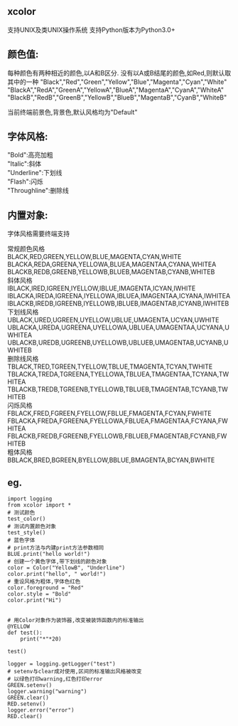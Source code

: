 ## xcolor

支持UNIX及类UNIX操作系统
支持Python版本为Python3.0+

## 颜色值:



每种颜色有两种相近的颜色,以A和B区分.
没有以A或B结尾的颜色,如Red,则默认取其中的一种
"Black","Red","Green","Yellow","Blue","Magenta","Cyan","White"
"BlackA","RedA","GreenA","YellowA","BlueA","MagentaA","CyanA","WhiteA"
"BlackB","RedB","GreenB","YellowB","BlueB","MagentaB","CyanB","WhiteB"

当前终端前景色,背景色,默认风格均为"Default"



## 字体风格:



"Bold":高亮加粗  
"Italic":斜体  
"Underline":下划线  
"Flash":闪烁  
"Throughline":删除线  



## 内置对象:

字体风格需要终端支持  

常规颜色风格  
BLACK,RED,GREEN,YELLOW,BLUE,MAGENTA,CYAN,WHITE  
BLACKA,REDA,GREENA,YELLOWA,BLUEA,MAGENTAA,CYANA,WHITEA  
BLACKB,REDB,GREENB,YELLOWB,BLUEB,MAGENTAB,CYANB,WHITEB  
斜体风格  
IBLACK,IRED,IGREEN,IYELLOW,IBLUE,IMAGENTA,ICYAN,IWHITE  
IBLACKA,IREDA,IGREENA,IYELLOWA,IBLUEA,IMAGENTAA,ICYANA,IWHITEA  
IBLACKB,IREDB,IGREENB,IYELLOWB,IBLUEB,IMAGENTAB,ICYANB,IWHITEB  
下划线风格  
UBLACK,URED,UGREEN,UYELLOW,UBLUE,UMAGENTA,UCYAN,UWHITE  
UBLACKA,UREDA,UGREENA,UYELLOWA,UBLUEA,UMAGENTAA,UCYANA,UWHITEA  
UBLACKB,UREDB,UGREENB,UYELLOWB,UBLUEB,UMAGENTAB,UCYANB,UWHITEB  
删除线风格  
TBLACK,TRED,TGREEN,TYELLOW,TBLUE,TMAGENTA,TCYAN,TWHITE  
TBLACKA,TREDA,TGREENA,TYELLOWA,TBLUEA,TMAGENTAA,TCYANA,TWHITEA  
TBLACKB,TREDB,TGREENB,TYELLOWB,TBLUEB,TMAGENTAB,TCYANB,TWHITEB  
闪烁风格  
FBLACK,FRED,FGREEN,FYELLOW,FBLUE,FMAGENTA,FCYAN,FWHITE  
FBLACKA,FREDA,FGREENA,FYELLOWA,FBLUEA,FMAGENTAA,FCYANA,FWHITEA  
FBLACKB,FREDB,FGREENB,FYELLOWB,FBLUEB,FMAGENTAB,FCYANB,FWHITEB  
粗体风格  
BBLACK,BRED,BGREEN,BYELLOW,BBLUE,BMAGENTA,BCYAN,BWHITE  


## eg.

    import logging
    from xcolor import *
	# 测试颜色
    test_color()
    # 测试内置颜色对象
    test_style()
    # 蓝色字体
    # print方法与内建print方法参数相同
    BLUE.print("hello world!")
    # 创建一个黄色字体,带下划线的颜色对象
    color = Color("YellowB", "Underline")
    color.print("hello", " world!")
    # 重设风格为粗体,字体色红色
    color.foreground = "Red"
    color.style = "Bold"
    color.print("Hi")


    # 用Color对象作为装饰器,改变被装饰函数内的标准输出
    @YELLOW
    def test():
        print("*"*20)

    test()

    logger = logging.getLogger("test")
    # setenv与clear成对使用,区间的标准输出风格被改变
    # 以绿色打印warning,红色打印error
    GREEN.setenv()
    logger.warning("warning")
    GREEN.clear()
    RED.setenv()
    logger.error("error")
    RED.clear()
